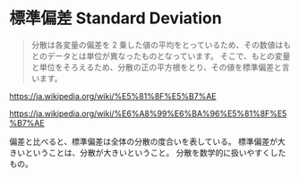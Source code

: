 # 標準偏差 Standard Deviation

> 分散は各変量の偏差を 2 乗した値の平均をとっているため、その数値はもとのデータとは単位が異なったものとなっています。 そこで、もとの変量と単位をそろえるため、分散の正の平方根をとり、その値を標準偏差と言います。

https://ja.wikipedia.org/wiki/%E5%81%8F%E5%B7%AE

https://ja.wikipedia.org/wiki/%E6%A8%99%E6%BA%96%E5%81%8F%E5%B7%AE

偏差と比べると、標準偏差は全体の分散の度合いを表している。
標準偏差が大きいということは、分散が大きいということ。
分散を数学的に扱いやすくしたもの。
